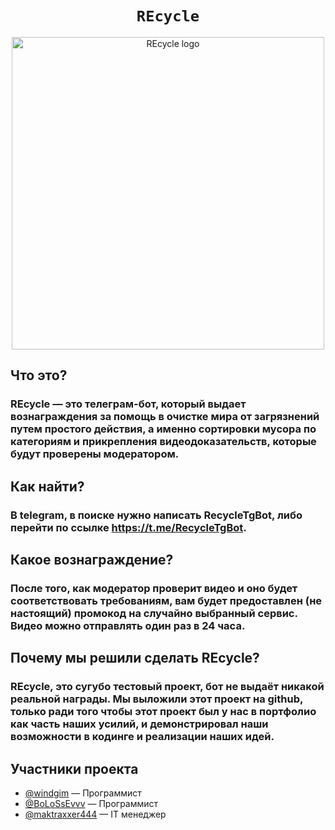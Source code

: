 <h1 align="center">
    <code>REcycle</code>
</h1>

<div align="center">
<img alt="REcycle logo" src="img/REcycle_logo.jpg" width="500">
</div>

## Что это?

### REcycle — это телеграм-бот, который выдает вознаграждения за помощь в очистке мира от загрязнений путем простого действия, а именно сортировки мусора по категориям и прикрепления видеодоказательств, которые будут проверены модератором.

## Как найти?

### В telegram, в поиске нужно написать RecycleTgBot, либо перейти по ссылке https://t.me/RecycleTgBot.

## Какое вознаграждение?

### После того, как модератор проверит видео и оно будет соответствовать требованиям, вам будет предоставлен (не настоящий) промокод на случайно выбранный сервис. Видео можно отправлять один раз в 24 часа.

## Почему мы решили сделать REcycle?

### REcycle, это сугубо тестовый проект, бот не выдаёт никакой реальной награды. Мы выложили этот проект на github, только ради того чтобы этот проект был у нас в портфолио как часть наших усилий, и демонстрировал наши возможности в кодинге и реализации наших идей. 

## Участники проекта

- [@windgim](https://github.com/windgim) — Программист
- [@BoLoSsEvvv](https://github.com/BoLoSsEvvv) — Программист
- [@maktraxxer444](https://github.com/maktraxxer444) — IT менеджер
